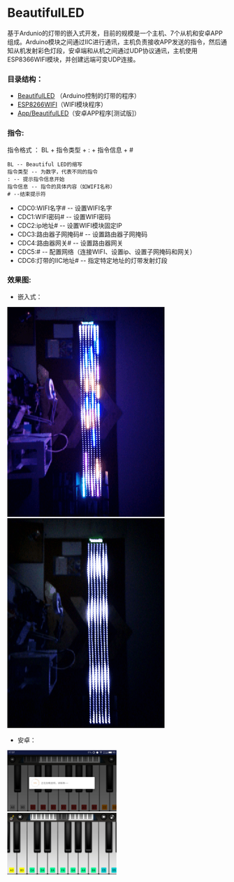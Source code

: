 # BeautifulLED
基于Ardunio的灯带的嵌入式开发，目前的规模是一个主机、7个从机和安卓APP组成。Arduino模块之间通过IIC进行通讯，主机负责接收APP发送的指令，然后通知从机发射彩色灯段，安卓端和从机之间通过UDP协议通讯，主机使用ESP8366WIFI模块，并创建远端可变UDP连接。

### 目录结构：
 - [BeautifulLED](./BeautifulLED) （Arduino控制的灯带的程序）
 - [ESP8266WIFI](./ESP8266WIFI)（WIFI模块程序）
 - [App/BeautifulLED](./App/BeautifulLED)（安卓APP程序[测试版]）

### 指令:
指令格式 ： BL + 指令类型 + : + 指令信息 + #

	BL -- Beautiful LED的缩写
	指令类型 -- 为数字，代表不同的指令
	: -- 提示指令信息开始
	指令信息 -- 指令的具体内容（如WIFI名称）
	# --结束提示符

- CDC0:WIFI名字# -- 设置WIFI名字
- CDC1:WIFI密码# -- 设置WIFI密码
- CDC2:ip地址# -- 设置WIFI模块固定IP
- CDC3:路由器子网掩码# -- 设置路由器子网掩码
- CDC4:路由器网关# -- 设置路由器网关
- CDC5:# -- 配置网络（连接WIFI、设置ip、设置子网掩码和网关）
- CDC6:灯带的IIC地址# -- 指定特定地址的灯带发射灯段

### 效果图:
- 嵌入式：

![1](./img/led1.gif)
![2](./img/led2.gif)
- 安卓：

<img src="./img/android1.jpg" style="width: 250px;" alt="">
<br>
<img src="./img/android2.jpg" style="width: 250px;" alt="">
